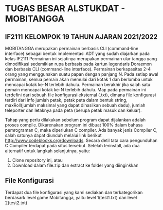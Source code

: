 # TUGAS BESAR ALSTUKDAT - MOBITANGGA
## IF2111 KELOMPOK 19 TAHUN AJARAN 2021/2022
MOBITANGGA merupakan permainan berbasis CLI (command-line interface) sebagai bentuk implementasi ADT yang sudah diajarkan pada kelas IF2111
Permainan ini sejatinya merupakan permainan ular tangga yang dimodifikasi sedemikian rupa berbasis pada kartun legendaris Doraemon dan berbasis CLI (command-line interface). Permainan berkapasitas 2-4 orang yang menggunakan suatu papan dengan panjang N. Pada setiap awal permainan, semua pemain akan memulai dari kotak 1 dan berlomba untuk mencapai kotak ke-N terlebih dahulu. Permainan berakhir jika salah satu pemain mencapai kotak ke-N terlebih dahulu. Map pada permainan ini terdefini dari sebuah file konfigurasi eksternal (.txt), dimana file konfigurasi terdiri dari info jumlah petak, petak peta dalam bentuk string, maxRoll(jumlah maksimal yang dapat dihasilkan sebuah dadu), jumlah teleporter dan letaknya pada peta (berupa petak masuk dan keluar).

Tahap yang perlu dilakukan sebelum program dapat dijalankan adalah proses compile. Dikarenakan program ini dibuat 100% dalam bahasa pemrograman C, maka diperlukan C compiler. Ada banyak jenis Compiler C, salah satunya dapat diunduh melalui link berikut http://www.codeblocks.org/downloads. Secara detil tata cara pengunduhan C Compiler terdapat pada situs tersebut. Setelah terinstall, ada dua alternatif untuk langkah selanjutnya, yaitu:
1. Clone repository ini, atau
2. Download dalam file.zip dan extract ke folder yang diinginkkan


## File Konfigurasi
Terdapat dua file konfigurasi yang kami sediakan dan terkategorikan berdasark level game Mobitangga, yaitu level 1(test1.txt) dan level 2(test2.txt)





